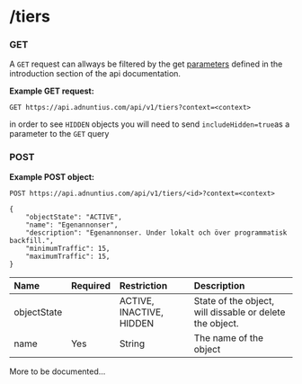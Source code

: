 # /tiers

### GET

A `GET` request can allways be filtered by the get [parameters](http://docs.adnuntius.com/api/api-requests) defined in the introduction section of the api documentation.

**Example GET request:**

```text
GET https://api.adnuntius.com/api/v1/tiers?context=<context>
```

in order to see `HIDDEN` objects you will need to send `includeHidden=true`as a parameter to the `GET` query

### POST

**Example POST object:**

```text
POST https://api.adnuntius.com/api/v1/tiers/<id>?context=<context>
```

```text
{
    "objectState": "ACTIVE",
    "name": "Egenannonser",
    "description": "Egenannonser. Under lokalt och över programmatisk backfill.",
    "minimumTraffic": 15,
    "maximumTraffic": 15,
}
```

| Name | Required | Restriction | Description |
| :--- | :--- | :--- | :--- |
| objectState |  | ACTIVE, INACTIVE, HIDDEN | State of the object, will dissable or delete the object. |
| name | Yes | String | The name of the object |

More to be documented...

